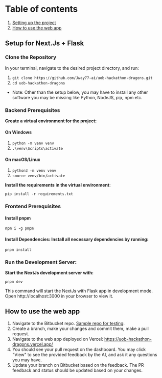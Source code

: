 # Table of contents
1. [Setting up the project](#setup)
2. [How to use the web app](#testing)

## Setup for Next.Js + Flask <a name="setup"></a>
### Clone the Repository
In your terminal, navigate to the desired project directory, and run:
1. ```git clone https://github.com/Jway77-ai/uob-hackathon-dragons.git```
2. ```cd uob-hackathon-dragons```
* Note: Other than the setup below, you may have to install any other software you may be missing like Python, NodeJS, pip, npm etc.

### Backend Prerequisites
**Create a virtual environment for the project:**
#### On Windows
1. ```python -m venv venv```
2. ```.\venv\Scripts\activate```
#### On macOS/Linux
1. ```python3 -m venv venv```
2. ```source venv/bin/activate```

**Install the requirements in the virtual environment:**

```pip install -r requirements.txt```

### Frontend Prerequisites
#### Install pnpm
```npm i -g pnpm```

#### Install Dependencies: Install all necessary dependencies by running:
```pnpm install```

### Run the Development Server: 
**Start the NextJs development server with:**

```pnpm dev```

This command will start the NextJs with Flask app in development mode. Open http://localhost:3000 in your browser to view it.

## How to use the web app <a name="testing"></a>
1. Navigate to the Bitbucket repo. [Sample repo for testing](https://bitbucket.org/debugging-dragons/webhook-codedoc/src/main/).
2. Create a branch, make your changes and commit them, make a pull request.
3. Navigate to the web app deployed on Vercel: https://uob-hackathon-dragons.vercel.app/
4. You should see your pull request on the dashboard. You may click "View" to see the provided feedback by the AI, and ask it any questions you may have.
5. Update your branch on Bitbucket based on the feedback. The PR feedback and status should be updated based on your changes.
